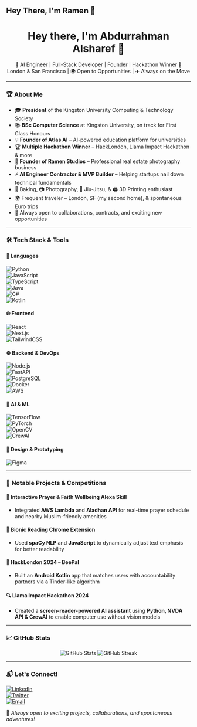 ## Hey There, I'm Ramen 👋

<h1 align="center">Hey there, I'm Abdurrahman Alsharef 👋</h1>

<p align="center">
🚀 AI Engineer | Full-Stack Developer | Founder | Hackathon Winner  
📍 London & San Francisco | 🌍 Open to Opportunities | ✈️ Always on the Move  
</p>

---

### 🏆 **About Me**  
- 🎓 **President** of the Kingston University Computing & Technology Society  
- 📚 **BSc Computer Science** at Kingston University, on track for First Class Honours  
- 💡 **Founder of Atlas AI** – AI-powered education platform for universities  
- 🏆 **Multiple Hackathon Winner** – HackLondon, Llama Impact Hackathon & more  
- 📸 **Founder of Ramen Studios** – Professional real estate photography business  
- ⚡ **AI Engineer Contractor & MVP Builder** – Helping startups nail down technical fundamentals  
- 🍰 Baking, 📷 Photography, 🥋 Jiu-Jitsu, & 🖨️ 3D Printing enthusiast  
- 🌍 Frequent traveler – London, SF (my second home), & spontaneous Euro trips  
- 🤝 Always open to collaborations, contracts, and exciting new opportunities  

---

### 🛠 **Tech Stack & Tools**  

#### 📜 **Languages**  
![Python](https://img.shields.io/badge/-Python-3776AB?style=flat&logo=python&logoColor=white)  
![JavaScript](https://img.shields.io/badge/-JavaScript-F7DF1E?style=flat&logo=javascript&logoColor=black)  
![TypeScript](https://img.shields.io/badge/-TypeScript-3178C6?style=flat&logo=typescript&logoColor=white)  
![Java](https://img.shields.io/badge/-Java-007396?style=flat&logo=java&logoColor=white)  
![C#](https://img.shields.io/badge/-C%23-239120?style=flat&logo=csharp&logoColor=white)  
![Kotlin](https://img.shields.io/badge/-Kotlin-0095D5?style=flat&logo=kotlin&logoColor=white)  

#### 🌐 **Frontend**  
![React](https://img.shields.io/badge/-React-61DAFB?style=flat&logo=react&logoColor=black)  
![Next.js](https://img.shields.io/badge/-Next.js-000000?style=flat&logo=nextdotjs&logoColor=white)  
![TailwindCSS](https://img.shields.io/badge/-Tailwind_CSS-06B6D4?style=flat&logo=tailwindcss&logoColor=white)  

#### ⚙️ **Backend & DevOps**  
![Node.js](https://img.shields.io/badge/-Node.js-339933?style=flat&logo=nodedotjs&logoColor=white)  
![FastAPI](https://img.shields.io/badge/-FastAPI-009688?style=flat&logo=fastapi&logoColor=white)  
![PostgreSQL](https://img.shields.io/badge/-PostgreSQL-336791?style=flat&logo=postgresql&logoColor=white)  
![Docker](https://img.shields.io/badge/-Docker-2496ED?style=flat&logo=docker&logoColor=white)  
![AWS](https://img.shields.io/badge/-AWS-232F3E?style=flat&logo=amazonaws&logoColor=white)  

#### 🤖 **AI & ML**  
![TensorFlow](https://img.shields.io/badge/-TensorFlow-FF6F00?style=flat&logo=tensorflow&logoColor=white)  
![PyTorch](https://img.shields.io/badge/-PyTorch-EE4C2C?style=flat&logo=pytorch&logoColor=white)  
![OpenCV](https://img.shields.io/badge/-OpenCV-5C3EE8?style=flat&logo=opencv&logoColor=white)  
![CrewAI](https://img.shields.io/badge/-CrewAI-000000?style=flat&logo=python&logoColor=white)  

#### 🎨 **Design & Prototyping**  
![Figma](https://img.shields.io/badge/-Figma-F24E1E?style=flat&logo=figma&logoColor=white)  

---

### 🚀 **Notable Projects & Competitions**  

#### 🕌 **Interactive Prayer & Faith Wellbeing Alexa Skill**  
- Integrated **AWS Lambda** and **Aladhan API** for real-time prayer schedule and nearby Muslim-friendly amenities  

#### 🧠 **Bionic Reading Chrome Extension**  
- Used **spaCy NLP** and **JavaScript** to dynamically adjust text emphasis for better readability  

#### 🐝 **HackLondon 2024 – BeePal**  
- Built an **Android Kotlin** app that matches users with accountability partners via a Tinder-like algorithm  

#### 🔍 **Llama Impact Hackathon 2024**  
- Created a **screen-reader-powered AI assistant** using **Python, NVDA API & CrewAI** to enable computer use without vision models  

---

### 📈 **GitHub Stats**  

<p align="center">
  <img src="https://github-readme-stats.vercel.app/api?narnix0=narnix0&show_icons=true&theme=radical" alt="GitHub Stats" />
  <img src="https://github-readme-streak-stats.herokuapp.com/?user=narnix0&theme=radical" alt="GitHub Streak" />
</p>

---

### 📬 **Let's Connect!**  

[![LinkedIn](https://img.shields.io/badge/-LinkedIn-0077B5?style=flat&logo=linkedin&logoColor=white)](https://linkedin.com/in/abdurrahmana)  
[![Twitter](https://img.shields.io/badge/-Twitter-1DA1F2?style=flat&logo=twitter&logoColor=white)](https://x.com/buildwithramen)  
[![Email](https://img.shields.io/badge/-Email-D14836?style=flat&logo=gmail&logoColor=white)](mailto:Ramen@ramenstudios.co.uk)  

🚀 _Always open to exciting projects, collaborations, and spontaneous adventures!_
